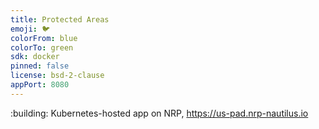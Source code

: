 ```yaml
---
title: Protected Areas
emoji: 🐦
colorFrom: blue
colorTo: green
sdk: docker
pinned: false
license: bsd-2-clause
appPort: 8080
---
```



<!--  :hugs: Shiny App on Huggingface: <https://huggingface.co/spaces/boettiger-lab/pad-us>   -->

:building: Kubernetes-hosted app on NRP, <https://us-pad.nrp-nautilus.io>

